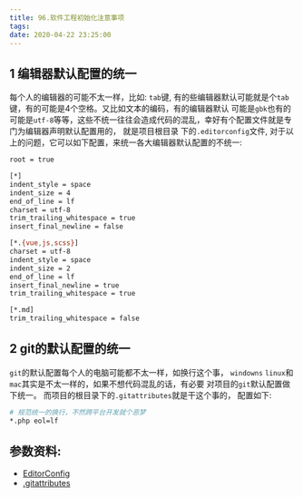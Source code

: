 ```yaml
---
title: 96.软件工程初始化注意事项
tags:
date: 2020-04-22 23:25:00
---
```

## 1 编辑器默认配置的统一
每个人的编辑器的可能不太一样，比如: `tab`键, 有的些编辑器默认可能就是个`tab`键，有的可能是4个空格。又比如文本的编码，有的编辑器默认
可能是`gbk`也有的可能是`utf-8`等等，这些不统一往往会造成代码的混乱，幸好有个配置文件就是专门为编辑器声明默认配置用的， 就是项目根目录
下的`.editorconfig`文件, 对于以上的问题，它可以如下配置，来统一各大编辑器默认配置的不统一:
 ``` bash
root = true

[*]
indent_style = space
indent_size = 4
end_of_line = lf
charset = utf-8
trim_trailing_whitespace = true
insert_final_newline = false

[*.{vue,js,scss}]
charset = utf-8
indent_style = space
indent_size = 2
end_of_line = lf
insert_final_newline = true
trim_trailing_whitespace = true

[*.md]
trim_trailing_whitespace = false
 ```
<!--more-->

## 2 git的默认配置的统一
`git`的默认配置每个人的电脑可能都不太一样，如换行这个事， `windowns` `linux`和`mac`其实是不太一样的，如果不想代码混乱的话，有必要
对项目的`git`默认配置做下统一。
而项目的根目录下的`.gitattributes`就是干这个事的， 配置如下: 
 ``` bash 
 # 规范统一的换行，不然跨平台开发就个恶梦
 *.php eol=lf
 ```

## 参数资料:

* [EditorConfig](https://editorconfig.org/)
* [.gitattributes](https://git-scm.com/book/en/v2/Customizing-Git-Git-Attributes)